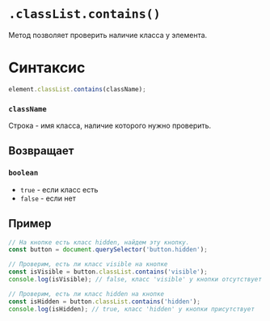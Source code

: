 # `.classList.contains()`

Метод позволяет проверить наличие класса у элемента.

# Синтаксис

```js
element.classList.contains(className);
```

### `className`

Строка - имя класса, наличие которого нужно проверить.

## Возвращает

### `boolean`

- `true` - если класс есть
- `false` - если нет

## Пример

```js
// На кнопке есть класс hidden, найдем эту кнопку.
const button = document.querySelector('button.hidden');

// Проверим, есть ли класс visible на кнопке
const isVisible = button.classList.contains('visible');
console.log(isVisible); // false, класс 'visible' у кнопки отсутствует

// Проверим, есть ли класс hidden на кнопке
const isHidden = button.classList.contains('hidden');
console.log(isHidden); // true, класс 'hidden' у кнопки присутствует
```

